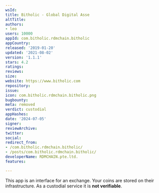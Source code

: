 ```yaml
---
wsId: 
title: Bitholic - Global Digital Asse
altTitle: 
authors:
- leo
users: 10000
appId: com.bitholic.rdmchain.bitholic
appCountry: 
released: '2019-01-20'
updated: '2021-08-02'
version: '1.1.1'
stars: 4.2
ratings: 
reviews: 
size: 
website: https://www.bitholic.com
repository: 
issue: 
icon: com.bitholic.rdmchain.bitholic.png
bugbounty: 
meta: removed
verdict: custodial
appHashes: 
date: '2024-07-05'
signer: 
reviewArchive: 
twitter: 
social: 
redirect_from:
- /com.bitholic.rdmchain.bitholic/
- /posts/com.bitholic.rdmchain.bitholic/
developerName: RDMCHAIN.pte.ltd.
features: 

---
```


This app is an interface for an exchange. Your coins are stored on their
infrastructure. As a custodial service it is **not verifiable**.
